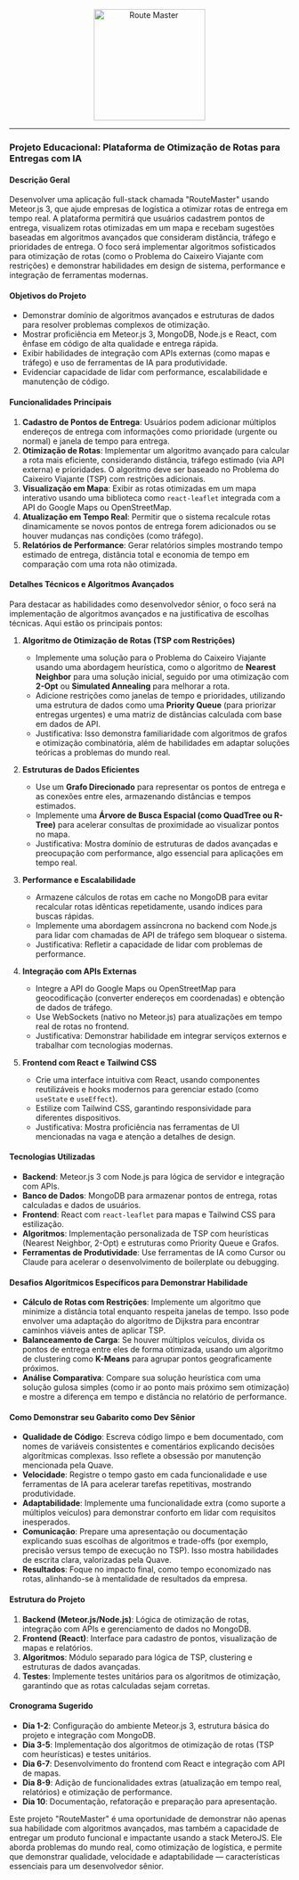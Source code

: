 <div align="center">
  <img src="https://github.com/user-attachments/assets/8443fe65-1e49-4944-bdb3-a4d9a2730aad" alt="Route Master" width="200"/>
</div>

---

### Projeto Educacional: Plataforma de Otimização de Rotas para Entregas com IA

#### Descrição Geral
Desenvolver uma aplicação full-stack chamada "RouteMaster" usando Meteor.js 3, que ajude empresas de logística a otimizar rotas de entrega em tempo real. A plataforma permitirá que usuários cadastrem pontos de entrega, visualizem rotas otimizadas em um mapa e recebam sugestões baseadas em algoritmos avançados que consideram distância, tráfego e prioridades de entrega. O foco será implementar algoritmos sofisticados para otimização de rotas (como o Problema do Caixeiro Viajante com restrições) e demonstrar habilidades em design de sistema, performance e integração de ferramentas modernas.

#### Objetivos do Projeto
- Demonstrar domínio de algoritmos avançados e estruturas de dados para resolver problemas complexos de otimização.
- Mostrar proficiência em Meteor.js 3, MongoDB, Node.js e React, com ênfase em código de alta qualidade e entrega rápida.
- Exibir habilidades de integração com APIs externas (como mapas e tráfego) e uso de ferramentas de IA para produtividade.
- Evidenciar capacidade de lidar com performance, escalabilidade e manutenção de código.

#### Funcionalidades Principais
1. **Cadastro de Pontos de Entrega**: Usuários podem adicionar múltiplos endereços de entrega com informações como prioridade (urgente ou normal) e janela de tempo para entrega.
2. **Otimização de Rotas**: Implementar um algoritmo avançado para calcular a rota mais eficiente, considerando distância, tráfego estimado (via API externa) e prioridades. O algoritmo deve ser baseado no Problema do Caixeiro Viajante (TSP) com restrições adicionais.
3. **Visualização em Mapa**: Exibir as rotas otimizadas em um mapa interativo usando uma biblioteca como `react-leaflet` integrada com a API do Google Maps ou OpenStreetMap.
4. **Atualização em Tempo Real**: Permitir que o sistema recalcule rotas dinamicamente se novos pontos de entrega forem adicionados ou se houver mudanças nas condições (como tráfego).
5. **Relatórios de Performance**: Gerar relatórios simples mostrando tempo estimado de entrega, distância total e economia de tempo em comparação com uma rota não otimizada.

#### Detalhes Técnicos e Algoritmos Avançados
Para destacar as habilidades como desenvolvedor sênior, o foco será na implementação de algoritmos avançados e na justificativa de escolhas técnicas. Aqui estão os principais pontos:

1. **Algoritmo de Otimização de Rotas (TSP com Restrições)**
   - Implemente uma solução para o Problema do Caixeiro Viajante usando uma abordagem heurística, como o algoritmo de **Nearest Neighbor** para uma solução inicial, seguido por uma otimização com **2-Opt** ou **Simulated Annealing** para melhorar a rota.
   - Adicione restrições como janelas de tempo e prioridades, utilizando uma estrutura de dados como uma **Priority Queue** (para priorizar entregas urgentes) e uma matriz de distâncias calculada com base em dados de API.
   - Justificativa: Isso demonstra familiaridade com algoritmos de grafos e otimização combinatória, além de habilidades em adaptar soluções teóricas a problemas do mundo real.

2. **Estruturas de Dados Eficientes**
   - Use um **Grafo Direcionado** para representar os pontos de entrega e as conexões entre eles, armazenando distâncias e tempos estimados.
   - Implemente uma **Árvore de Busca Espacial (como QuadTree ou R-Tree)** para acelerar consultas de proximidade ao visualizar pontos no mapa.
   - Justificativa: Mostra domínio de estruturas de dados avançadas e preocupação com performance, algo essencial para aplicações em tempo real.

3. **Performance e Escalabilidade**
   - Armazene cálculos de rotas em cache no MongoDB para evitar recalcular rotas idênticas repetidamente, usando índices para buscas rápidas.
   - Implemente uma abordagem assíncrona no backend com Node.js para lidar com chamadas de API de tráfego sem bloquear o sistema.
   - Justificativa: Refletir a capacidade de lidar com problemas de performance.

4. **Integração com APIs Externas**
   - Integre a API do Google Maps ou OpenStreetMap para geocodificação (converter endereços em coordenadas) e obtenção de dados de tráfego.
   - Use WebSockets (nativo no Meteor.js) para atualizações em tempo real de rotas no frontend.
   - Justificativa: Demonstrar habilidade em integrar serviços externos e trabalhar com tecnologias modernas.

5. **Frontend com React e Tailwind CSS**
   - Crie uma interface intuitiva com React, usando componentes reutilizáveis e hooks modernos para gerenciar estado (como `useState` e `useEffect`).
   - Estilize com Tailwind CSS, garantindo responsividade para diferentes dispositivos.
   - Justificativa: Mostra proficiência nas ferramentas de UI mencionadas na vaga e atenção a detalhes de design.

#### Tecnologias Utilizadas
- **Backend**: Meteor.js 3 com Node.js para lógica de servidor e integração com APIs.
- **Banco de Dados**: MongoDB para armazenar pontos de entrega, rotas calculadas e dados de usuários.
- **Frontend**: React com `react-leaflet` para mapas e Tailwind CSS para estilização.
- **Algoritmos**: Implementação personalizada de TSP com heurísticas (Nearest Neighbor, 2-Opt) e estruturas como Priority Queue e Grafos.
- **Ferramentas de Produtividade**: Use ferramentas de IA como Cursor ou Claude para acelerar o desenvolvimento de boilerplate ou debugging.

#### Desafios Algorítmicos Específicos para Demonstrar Habilidade
- **Cálculo de Rotas com Restrições**: Implemente um algoritmo que minimize a distância total enquanto respeita janelas de tempo. Isso pode envolver uma adaptação do algoritmo de Dijkstra para encontrar caminhos viáveis antes de aplicar TSP.
- **Balanceamento de Carga**: Se houver múltiplos veículos, divida os pontos de entrega entre eles de forma otimizada, usando um algoritmo de clustering como **K-Means** para agrupar pontos geograficamente próximos.
- **Análise Comparativa**: Compare sua solução heurística com uma solução gulosa simples (como ir ao ponto mais próximo sem otimização) e mostre a diferença em tempo e distância no relatório de performance.

#### Como Demonstrar seu Gabarito como Dev Sênior
- **Qualidade de Código**: Escreva código limpo e bem documentado, com nomes de variáveis consistentes e comentários explicando decisões algorítmicas complexas. Isso reflete a obsessão por manutenção mencionada pela Quave.
- **Velocidade**: Registre o tempo gasto em cada funcionalidade e use ferramentas de IA para acelerar tarefas repetitivas, mostrando produtividade.
- **Adaptabilidade**: Implemente uma funcionalidade extra (como suporte a múltiplos veículos) para demonstrar conforto em lidar com requisitos inesperados.
- **Comunicação**: Prepare uma apresentação ou documentação explicando suas escolhas de algoritmos e trade-offs (por exemplo, precisão versus tempo de execução no TSP). Isso mostra habilidades de escrita clara, valorizadas pela Quave.
- **Resultados**: Foque no impacto final, como tempo economizado nas rotas, alinhando-se à mentalidade de resultados da empresa.

#### Estrutura do Projeto
1. **Backend (Meteor.js/Node.js)**: Lógica de otimização de rotas, integração com APIs e gerenciamento de dados no MongoDB.
2. **Frontend (React)**: Interface para cadastro de pontos, visualização de mapas e relatórios.
3. **Algoritmos**: Módulo separado para lógica de TSP, clustering e estruturas de dados avançadas.
4. **Testes**: Implemente testes unitários para os algoritmos de otimização, garantindo que as rotas calculadas sejam corretas.

#### Cronograma Sugerido
- **Dia 1-2**: Configuração do ambiente Meteor.js 3, estrutura básica do projeto e integração com MongoDB.
- **Dia 3-5**: Implementação dos algoritmos de otimização de rotas (TSP com heurísticas) e testes unitários.
- **Dia 6-7**: Desenvolvimento do frontend com React e integração com API de mapas.
- **Dia 8-9**: Adição de funcionalidades extras (atualização em tempo real, relatórios) e otimização de performance.
- **Dia 10**: Documentação, refatoração e preparação para apresentação.

Este projeto "RouteMaster" é uma oportunidade de demonstrar não apenas sua habilidade com algoritmos avançados, mas também a capacidade de entregar um produto funcional e impactante usando a stack MeteroJS. Ele aborda problemas do mundo real, como otimização de logística, e permite que demonstrar qualidade, velocidade e adaptabilidade — características essenciais para um desenvolvedor sênior.

